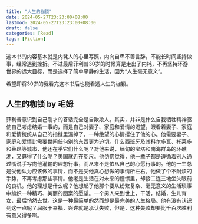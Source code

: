 ```yaml
---
title: "人生的枷锁"
date: 2024-05-27T23:23:00+08:00
lastmod: 2024-05-27T23:23:00+08:00
draft: false
categories: [Read]
tags: [Fiction]
---
```


这本书的内容基本就是内耗人的心里写照，内向自卑不善言辞，不能长时间坚持做事，经常遇到挫折。不过最后菲利普30岁的时候算是走出了内耗，不再坚持环游世界的远大目标，而是选择了简单平静的生活，因为“人生毫无意义”。

希望即将30岁的我看完这本书后也能看透人生的枷锁。

## 人生的枷锁 by 毛姆

菲利普意识到自己刚才的答话完全是自欺欺人。其实，并非是什么自我牺牲精神驱使自己考虑结婚一事的，而是自己对妻子、家庭和爱情的渴望。眼看着妻子、家庭和爱情统统从自己的指缝里漏掉了，一种绝望的心情攫住了他的心。他需要妻子、家庭和爱情比需要世间任何别的东西更为迫切。什么西班牙及其科尔多瓦、托莱多和莱昂等城市，他还在乎它们什么呢？对他来说，缅甸的宝塔和南海群岛的环礁湖，又算得了什么呢？美国就近在咫尺。他仿佛觉得，他一辈子都是遵循着别人通过嘴说手写向他灌输的理想行事，而从来不是依从自己的心愿行事的。他的一生总是受他认为应该做的事情，而不是受他真心想做的事情所左右。他做了个不耐烦的手势，不再考虑那些事情。他老是生活在对未来的憧憬里，却接二连三地坐失眼前的良机。他的理想是什么呢？他想起了他那个要从纷繁复杂、毫无意义的生活琐事中编织一种精巧、美丽的图案的愿望。一个男人来到世上，干活，结婚，生儿育女，最后悄然去世。这是一种最简单的然而却是最完美的人生格局。他有没有认识到这一点呢？屈服于幸福，兴许就是承认失败，但是，这种失败却要比千百次胜利有意义得多啊。
